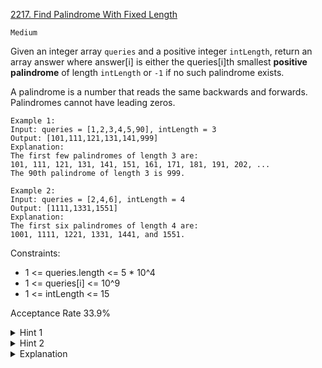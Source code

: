 [2217. Find Palindrome With Fixed Length](https://leetcode.com/problems/find-palindrome-with-fixed-length/)

`Medium`

Given an integer array `queries` and a positive integer `intLength`, return an array answer where answer[i] is either the queries[i]th smallest **positive palindrome** of length `intLength` or `-1` if no such palindrome exists.

A palindrome is a number that reads the same backwards and forwards. Palindromes cannot have leading zeros.

```
Example 1:
Input: queries = [1,2,3,4,5,90], intLength = 3
Output: [101,111,121,131,141,999]
Explanation:
The first few palindromes of length 3 are:
101, 111, 121, 131, 141, 151, 161, 171, 181, 191, 202, ...
The 90th palindrome of length 3 is 999.

Example 2:
Input: queries = [2,4,6], intLength = 4
Output: [1111,1331,1551]
Explanation:
The first six palindromes of length 4 are:
1001, 1111, 1221, 1331, 1441, and 1551.
``` 

Constraints:

- 1 <= queries.length <= 5 * 10^4
- 1 <= queries[i] <= 10^9
- 1 <= intLength <= 15

Acceptance Rate
33.9%

<details>
<summary>Hint 1</summary>

For any value of queries[i] and intLength, how can you check if there exists at least queries[i] palindromes of length intLength?

</details>

<details>
<summary>Hint 2</summary>

Since a palindrome reads the same forwards and backwards, consider how you can efficiently find the first half (ceil(intLength/2) digits) of the palindrome.

</details>

<details>
<summary>Explanation</summary>

[HuifengGuan](https://www.youtube.com/watch?v=wbLr6DlmwnI&ab_channel=HuifengGuan)
</details>